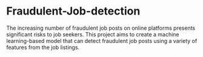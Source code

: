 # Fraudulent-Job-detection
The increasing number of fraudulent job posts on online platforms presents significant risks to job seekers. This project aims to create a machine learning-based model that can detect fraudulent job posts using a variety of features from the job listings.
